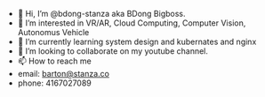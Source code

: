 - 👋 Hi, I’m @bdong-stanza aka BDong Bigboss.
- 👀 I’m interested in VR/AR, Cloud Computing, Computer Vision, Autonomus Vehicle
- 🌱 I’m currently learning system design and kubernates and nginx
- 💞️ I’m looking to collaborate on my youtube channel.
- 📫 How to reach me 
-  email: barton@stanza.co
-  phone: 4167027089

<!---
bdong-stanza/bdong-stanza is a ✨ special ✨ repository because its `README.md` (this file) appears on your GitHub profile.
You can click the Preview link to take a look at your changes.
--->
